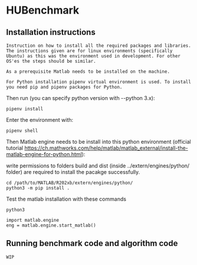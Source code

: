 # HUBenchmark

## Installation instructions

`Instruction on how to install all the required packages and libraries. The instructions given are for linux environments (specifically Ubuntu) as this was the environment used in development. For other OS'es the steps should be similar.`

`As a prerequisite Matlab needs to be installed on the machine.` 

`For Python installation pipenv virtual environment is used. To install you need pip and pipenv packages for Python.`

Then run (you can specify python version with --python 3.x):

```properties
pipenv install
```

Enter the environment with:

```properties
pipenv shell
```

Then Matlab engine needs to be install into this python environment
(official tutorial https://ch.mathworks.com/help/matlab/matlab_external/install-the-matlab-engine-for-python.html):

write permissions to folders build and dist (inside ../extern/engines/python/ folder) are required to install the pacakge successfully.

```properties
cd /path/to/MATLAB/R202xb/extern/engines/python/
python3 -m pip install .
```

Test the matlab installation with these commands

```properties
python3

import matlab.engine
eng = matlab.engine.start_matlab()
```

## Running benchmark code and algorithm code

`WIP`
